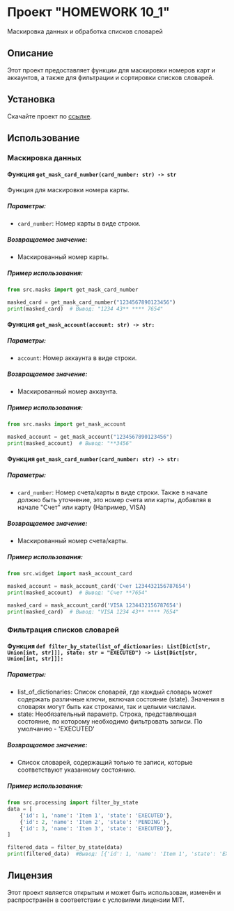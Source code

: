 # Проект "HOMEWORK 10_1"

Маскировка данных и обработка списков словарей

## Описание

Этот проект предоставляет функции для маскировки номеров карт и аккаунтов, а также для фильтрации и сортировки списков словарей.

## Установка

Скачайте проект по [ссылке](https://github.com/BrovkinAndrey1337/pycharmDZ.git).

## Использование

### Маскировка данных

#### Функция `get_mask_card_number(card_number: str) -> str`
Функция для маскировки номера карты.

##### Параметры:
- `card_number`: Номер карты в виде строки.

##### Возвращаемое значение:
- Маскированный номер карты.

##### Пример использования:
```python
from src.masks import get_mask_card_number

masked_card = get_mask_card_number("1234567890123456")
print(masked_card)  # Вывод: "1234 43** **** 7654"
```
#### Функция `get_mask_account(account: str) -> str:`

##### Параметры:
- `account`: Номер аккаунта в виде строки.

##### Возвращаемое значение:
- Маскированный номер аккаунта.

##### Пример использования:
```python
from src.masks import get_mask_account

masked_account = get_mask_account("1234567890123456")
print(masked_account)  # Вывод: "**3456"
```
#### Функция `get_mask_card_number(card_number: str) -> str:`

##### Параметры:
- `card_number`: Номер счета/карты в виде строки. Также в начале должно быть уточнение, это номер счета или карты, добавляя в начале "Счет" или карту (Например, VISA)

##### Возвращаемое значение:
- Маскированный номер счета/карты.

##### Пример использования:
```python
from src.widget import mask_account_card

masked_account = mask_account_card('Счет 1234432156787654')
print(masked_account)  # Вывод: "Счет **7654"

masked_card = mask_account_card('VISA 1234432156787654')
print(masked_card)  # Вывод: "VISA 1234 43** **** 7654"
```
### Фильтрация списков словарей
#### Функция `def filter_by_state(list_of_dictionaries: List[Dict[str, Union[int, str]]], state: str = "EXECUTED") -> List[Dict[str, Union[int, str]]]:`

##### Параметры:
- list_of_dictionaries: Список словарей, где каждый словарь может содержать различные ключи, включая состояние (state). Значения в словарях могут быть как строками, так и целыми числами.
- state: Необязательный параметр. Строка, представляющая состояние, по которому необходимо фильтровать записи. По умолчанию - 'EXECUTED'
##### Возвращаемое значение:
- Список словарей, содержащий только те записи, которые соответствуют указанному состоянию.

##### Пример использования:
```python
from src.processing import filter_by_state
data = [
    {'id': 1, 'name': 'Item 1', 'state': 'EXECUTED'},
    {'id': 2, 'name': 'Item 2', 'state': 'PENDING'},
    {'id': 3, 'name': 'Item 3', 'state': 'EXECUTED'},
]

filtered_data = filter_by_state(data)
print(filtered_data)  #Вывод: [{'id': 1, 'name': 'Item 1', 'state': 'EXECUTED'}, {'id': 3, 'name': 'Item 3', 'state': 'EXECUTED'}]
```
## Лицензия
Этот проект является открытым и может быть использован, изменён и распространён в соответствии с условиями лицензии MIT.